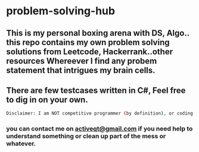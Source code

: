 # problem-solving-hub
## This is my personal boxing arena with DS, Algo.. this repo contains my own problem solving solutions from Leetcode, Hackerrank..other resources Whereever I find any probem statement that intrigues my brain cells.
## There are few testcases written in C#, Feel free to dig in on your own.
```bash
Disclaimer: I am NOT competitive programmer (by definition), or coding junkie... I am just having fun.
```
### you can contact me on activeqt@gmail.com if you need help to understand something or clean up part of the mess or whatever.
